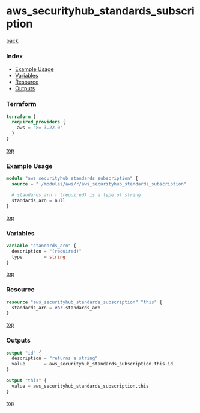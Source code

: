 # aws_securityhub_standards_subscription

[back](../aws.md)

### Index

- [Example Usage](#example-usage)
- [Variables](#variables)
- [Resource](#resource)
- [Outputs](#outputs)

### Terraform

```terraform
terraform {
  required_providers {
    aws = ">= 3.22.0"
  }
}
```

[top](#index)

### Example Usage

```terraform
module "aws_securityhub_standards_subscription" {
  source = "./modules/aws/r/aws_securityhub_standards_subscription"

  # standards_arn - (required) is a type of string
  standards_arn = null
}
```

[top](#index)

### Variables

```terraform
variable "standards_arn" {
  description = "(required)"
  type        = string
}
```

[top](#index)

### Resource

```terraform
resource "aws_securityhub_standards_subscription" "this" {
  standards_arn = var.standards_arn
}
```

[top](#index)

### Outputs

```terraform
output "id" {
  description = "returns a string"
  value       = aws_securityhub_standards_subscription.this.id
}

output "this" {
  value = aws_securityhub_standards_subscription.this
}
```

[top](#index)